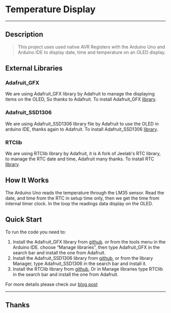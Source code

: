 # Temperature Display
----
## Description

> This project uses used native AVR Registers with the Arduino Uno and Arduino IDE to display date, time and temperature on an OLED display.

## External Libraries

### Adafruit_GFX
We are using Adafruit_GFX library by Adafruit to manage the displaying items on the OLED, So thanks to Adafruit. To install Adafruit_GFX [library](https://github.com/adafruit/Adafruit-GFX-Library).

### Adafruit_SSD1306
We are using Adafruit_SSD1306 library file by Adafruit to use the OLED in arduino IDE, thanks again to Adafruit. To install Adafruit_SSD1306 [library](https://github.com/adafruit/Adafruit_SSD1306).

### RTClib
We are using RTClib library by Adafruit, it is A fork of Jeelab's RTC library, to manage the RTC date and time, Adafruit many thanks. To install RTC [library](https://github.com/adafruit/RTClib).

## How It Works

The Arduino Uno reads the temperature through the LM35 sensor. Read the date, and time from the RTC in setup time only, then we get the time from internal timer clock. In the loop the readings data display on the OLED.
   
## Quick Start

To run the code you need to:

 1. Install the Adafruit_GFX library from [github](https://github.com/adafruit/Adafruit-GFX-Library). or from the tools menu in the Arduino IDE. choose “Manage libraries”, then type Adafruit_GFX in the search bar and install the one from Adafruit.
 2. Install the Adafruit_SSD1306 library from [github](https://github.com/adafruit/Adafruit_SSD1306), or from the library Manager, type Adafruit_SSD1306 in the search bar and install it.
 3.	Install the RTClib library from [github](https://github.com/adafruit/RTClib), Or in Manage libraries type RTClib in the search bar and install the one from Adafruit.

For more details please check our [blog post]()

----
## Thanks

